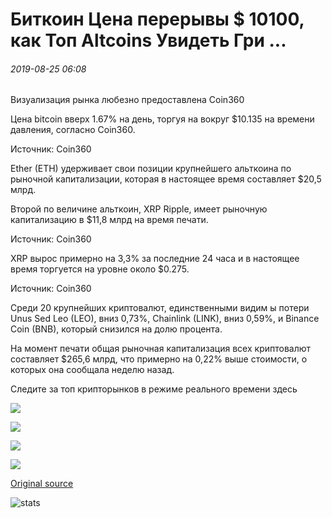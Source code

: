 # Биткоин Цена перерывы $ 10100, как Топ Altcoins Увидеть Гри ...

###### 2019-08-25 06:08

Визуализация рынка любезно предоставлена Coin360

Цена bitcoin вверх 1.67% на день, торгуя на вокруг $10.135 на времени давления, согласно Coin360.

Источник: Coin360

Ether (ETH) удерживает свои позиции крупнейшего альткоина по рыночной капитализации, которая в настоящее время составляет $20,5 млрд.

Второй по величине альткоин, XRP Ripple, имеет рыночную капитализацию в $11,8 млрд на время печати.

Источник: Coin360

XRP вырос примерно на 3,3% за последние 24 часа и в настоящее время торгуется на уровне около $0.275.

Источник: Coin360

Среди 20 крупнейших криптовалют, единственными видим ы потери Unus Sed Leo (LEO), вниз 0,73%, Chainlink (LINK), вниз 0,59%, и Binance Coin (BNB), который снизился на долю процента.

На момент печати общая рыночная капитализация всех криптовалют составляет $265,6 млрд, что примерно на 0,22% выше стоимости, о которых она сообщала неделю назад.

Следите за топ крипторынков в режиме реального времени здесь

![](https://s3.cointelegraph.com/storage/uploads/view/1804b609661e2b84d463889448aaf58b.png)

![](https://s3.cointelegraph.com/storage/uploads/view/78a00085075830a78273080deb358e02.png)

![](https://s3.cointelegraph.com/storage/uploads/view/b521c4ac8ef79e1bb0eb1c4d75d2d2c4.png)

![](https://s3.cointelegraph.com/storage/uploads/view/17a8ad9f65a5a821cc16483a70d075ab.png)

[Original source](https://cointelegraph.com/news/bitcoin-price-breaks-10-100-as-top-altcoins-see-gree)

![stats](https://c.statcounter.com/11760860/0/a89fa40b/1/ "stats")